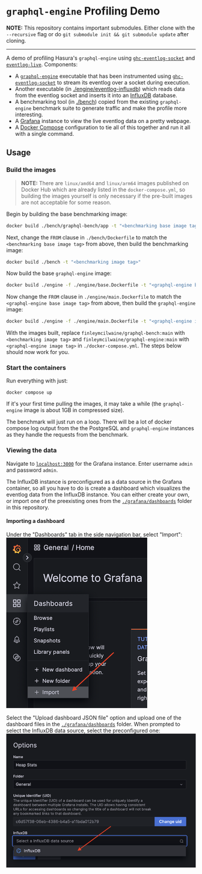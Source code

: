 # `graphql-engine` Profiling Demo

**NOTE:** This repository contains important submodules. Either clone with the
`--recursive` flag or do `git submodule init && git submodule update` after
cloning.

<hr>

A demo of profiling Hasura's `graphql-engine` using
[`ghc-eventlog-socket`](https://github.com/bgamari/ghc-eventlog-socket) and
[`eventlog-live`](https://github.com/mpickering/eventlog-live). Components:
- A [`graphql-engine`](https://github.com/hasura/graphql-engine) executable that
  has been instrumented using
  [`ghc-eventlog-socket`](https://github.com/bgamari/ghc-eventlog-socket) to
  stream its eventlog over a socket during execution.
- Another executable (in
  [./engine/eventlog-influxdb](./engine/eventlog-influxdb/)) which reads data
  from the eventlog socket and inserts it into an
  [InfluxDB](https://github.com/influxdata/influxdb) database.
- A benchmarking tool (in [./bench](./bench)) copied from the existing
  `graphql-engine` benchmark suite to generate traffic and make the profile more
  interesting.
- A [Grafana](https://github.com/grafana/grafana) instance to view the live
  eventlog data on a pretty webpage.
- A [Docker Compose](https://docs.docker.com/compose/) configuration to tie all
  of this together and run it all with a single command.

## Usage

### Build the images

> **NOTE:** There are `linux/amd64` and `linux/arm64` images published on Docker
> Hub which are already listed in the `docker-compose.yml`, so building the
> images yourself is only necessary if the pre-built images are not acceptable
> for some reason.

Begin by building the base benchmarking image:
```bash
docker build ./bench/graphql-bench/app -t "<benchmarking base image tag>"
```

Next, change the `FROM` clause in `./bench/Dockerfile` to match the
`<benchmarking base image tag>` from above, then build the benchmarking image:
```bash
docker build ./bench -t "<benchmarking image tag>"
```

Now build the base `graphql-engine` image:
```bash
docker build ./engine -f ./engine/base.Dockerfile -t "<graphql-engine base image tag>"
```

Now change the `FROM` clause in `./engine/main.Dockerfile` to match the
`<graphql-engine base image tag>` from above, then build the `graphql-engine`
image:
```bash
docker build ./engine -f ./engine/main.Dockerfile -t "<graphql-engine image tag>"
```

With the images built, replace `finleymcilwaine/graphql-bench:main` with
`<benchmarking image tag>` and `finleymcilwaine/graphql-engine:main` with
`<graphql-engine image tag>` in `./docker-compose.yml`. The steps below should
now work for you.

### Start the containers

Run everything with just:
```
docker compose up
```

If it's your first time pulling the images, it may take a while (the
`graphql-engine` image is about 1GB in compressed size).

The benchmark will just run on a loop. There will be a lot of docker compose log
output from the the PostgreSQL and `graphql-engine` instances as they handle the
requests from the benchmark.

### Viewing the data

Navigate to [`localhost:3000`](http://localhost:3000) for the Grafana instance.
Enter username `admin` and password `admin`.

The InfluxDB instance is preconfigured as a data source in the Grafana
container, so all you have to do is create a dashboard which visualizes the
eventlog data from the InfluxDB instance. You can either create your own, or
import one of the preexisting ones from the
[`./grafana/dashboards`](./grafana/dashboards/) folder in this repository.

#### Importing a dashboard

Under the "Dashboards" tab in the side navigation bar, select "Import":
![](./assets/import-dashboard.png)

Select the "Upload dashboard JSON file" option and upload one of the dashboard
files in the [`./grafana/dashboards`](./grafana/dashboards/) folder. When
prompted to select the InfluxDB data source, select the preconfigured one:
![](./assets/influxdb-datasource.png)
